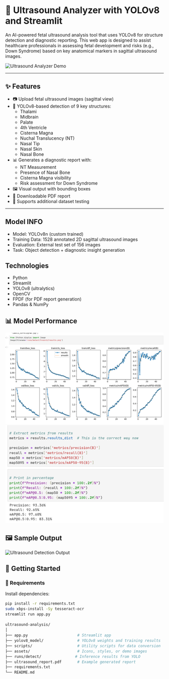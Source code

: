# 🧠 Ultrasound Analyzer with YOLOv8 and Streamlit

An AI-powered fetal ultrasound analysis tool that uses YOLOv8 for structure detection and diagnostic reporting. This web app is designed to assist healthcare professionals in assessing fetal development and risks (e.g., Down Syndrome) based on key anatomical markers in sagittal ultrasound images.

![Ultrasound Analyzer Demo](./demo_screenshot.png)

---

## ✨ Features

- 📷 Upload fetal ultrasound images (sagittal view)
- 🧠 YOLOv8-based detection of 9 key structures:
  - Thalami
  - Midbrain
  - Palate
  - 4th Ventricle
  - Cisterna Magna
  - Nuchal Translucency (NT)
  - Nasal Tip
  - Nasal Skin
  - Nasal Bone
- 📊 Generates a diagnostic report with:
  - NT Measurement
  - Presence of Nasal Bone
  - Cisterna Magna visibility
  - Risk assessment for Down Syndrome
- 🖼️ Visual output with bounding boxes
- 📄 Downloadable PDF report
- 🧪 Supports additional dataset testing

---

## Model INFO
- Model: YOLOv8n (custom trained)
- Training Data: 1528 annotated 2D sagittal ultrasound images
- Evaluation: External test set of 156 images
- Task: Object detection + diagnostic insight generation

## Technologies
 - Python
 - Streamlit
 - YOLOv8 (ultralytics)
 - OpenCV
 - FPDF (for PDF report generation)
 - Pandas & NumPy

## 📊 Model Performance

![Model Accuracy](./images/2025-04-07T01:21:33+05:30.png)
![Accuracy result of model](./images/2025-04-07T01:21:48+05:30.png)

## 🖼️ Sample Output

![Ultrasound Detection Output](./images/sample_output.png)

 
## 🚀 Getting Started

### 🔧 Requirements

Install dependencies:

```bash
pip install -r requirements.txt
sudo xbps-install -Sy tesseract-ocr
streamlit run app.py

ultrasound-analysis/
│
├── app.py                      # Streamlit app
├── yolov8_model/               # YOLOv8 weights and training results
├── scripts/                    # Utility scripts for data conversion
├── assets/                     # Icons, styles, or demo images
├── runs/detect/               # Inference results from YOLO
├── ultrasound_report.pdf       # Example generated report
├── requirements.txt
└── README.md
